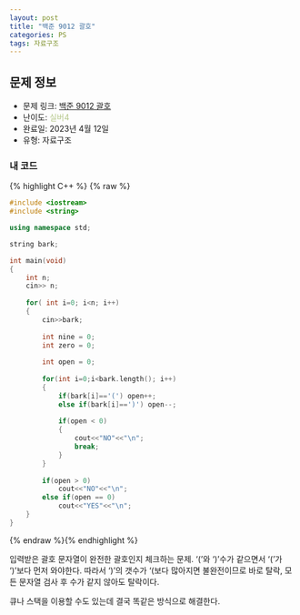 ```yaml
---
layout: post
title: "백준 9012 괄호"
categories: PS
tags: 자료구조
---
```


## 문제 정보
- 문제 링크: [백준 9012 괄호](https://www.acmicpc.net/problem/9012)
- 난이도: <span style="color:#B5C78A">실버4</span>
- 완료일: 2023년 4월 12일
- 유형: 자료구조

### 내 코드

{% highlight C++ %} {% raw %}
```C++
#include <iostream>
#include <string>

using namespace std;

string bark;

int main(void)
{	
	int n;
	cin>> n;
	
	for( int i=0; i<n; i++)
	{
		cin>>bark;
		
		int nine = 0;
		int zero = 0;
		
		int open = 0;
		
		for(int i=0;i<bark.length(); i++)
		{
			if(bark[i]=='(') open++;
			else if(bark[i]==')') open--;
			
			if(open < 0)
			{
				cout<<"NO"<<"\n";
				break;
			}
		}
		
		if(open > 0)
			cout<<"NO"<<"\n";
		else if(open == 0)
			cout<<"YES"<<"\n";
	}
}
```
{% endraw %}{% endhighlight %}

입력받은 괄호 문자열이 완전한 괄호인지 체크하는 문제. ‘(’와 ‘)’수가 같으면서 ‘(’가 ‘)’보다 먼저 와야한다. 따라서 ‘)’의 갯수가 ‘(보다 많아지면 불완전이므로 바로 탈락, 모든 문자열 검사 후 수가 같지 않아도 탈락이다.

큐나 스택을 이용할 수도 있는데 결국 똑같은 방식으로 해결한다.
